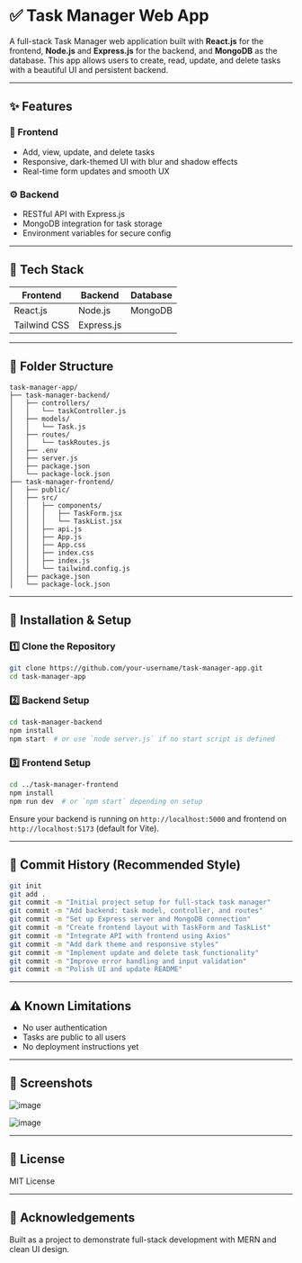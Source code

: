 # ✅ Task Manager Web App

A full-stack Task Manager web application built with **React.js** for the frontend, **Node.js** and **Express.js** for the backend, and **MongoDB** as the database. This app allows users to create, read, update, and delete tasks with a beautiful UI and persistent backend.

---

## ✨ Features

### 🚀 Frontend

* Add, view, update, and delete tasks
* Responsive, dark-themed UI with blur and shadow effects
* Real-time form updates and smooth UX

### ⚙️ Backend

* RESTful API with Express.js
* MongoDB integration for task storage
* Environment variables for secure config

---

## 🧰 Tech Stack

| Frontend     | Backend    | Database |
| ------------ | ---------- | -------- |
| React.js     | Node.js    | MongoDB  |
| Tailwind CSS | Express.js |          |

---

## 📁 Folder Structure

```
task-manager-app/
├── task-manager-backend/
│   ├── controllers/
│   │   └── taskController.js
│   ├── models/
│   │   └── Task.js
│   ├── routes/
│   │   └── taskRoutes.js
│   ├── .env
│   ├── server.js
│   ├── package.json
│   └── package-lock.json
├── task-manager-frontend/
│   ├── public/
│   ├── src/
│   │   ├── components/
│   │   │   ├── TaskForm.jsx
│   │   │   └── TaskList.jsx
│   │   ├── api.js
│   │   ├── App.js
│   │   ├── App.css
│   │   ├── index.css
│   │   ├── index.js
│   │   └── tailwind.config.js
│   ├── package.json
│   └── package-lock.json
```

---

## 🔧 Installation & Setup

### 1️⃣ Clone the Repository

```bash
git clone https://github.com/your-username/task-manager-app.git
cd task-manager-app
```

### 2️⃣ Backend Setup

```bash
cd task-manager-backend
npm install
npm start  # or use `node server.js` if no start script is defined
```

### 3️⃣ Frontend Setup

```bash
cd ../task-manager-frontend
npm install
npm run dev  # or `npm start` depending on setup
```

Ensure your backend is running on `http://localhost:5000` and frontend on `http://localhost:5173` (default for Vite).

---

## 🧾 Commit History (Recommended Style)

```bash
git init
git add .
git commit -m "Initial project setup for full-stack task manager"
git commit -m "Add backend: task model, controller, and routes"
git commit -m "Set up Express server and MongoDB connection"
git commit -m "Create frontend layout with TaskForm and TaskList"
git commit -m "Integrate API with frontend using Axios"
git commit -m "Add dark theme and responsive styles"
git commit -m "Implement update and delete task functionality"
git commit -m "Improve error handling and input validation"
git commit -m "Polish UI and update README"
```

---

## ⚠️ Known Limitations

* No user authentication
* Tasks are public to all users
* No deployment instructions yet

---

## 📸 Screenshots

![image](https://github.com/user-attachments/assets/5c778368-29ff-4f68-a01d-b15702ed4780)

![image](https://github.com/user-attachments/assets/88941ae7-171f-413b-8a90-9fa1c3840074)



---

## 📄 License

MIT License

---

## 🙌 Acknowledgements

Built as a project to demonstrate full-stack development with MERN and clean UI design.
